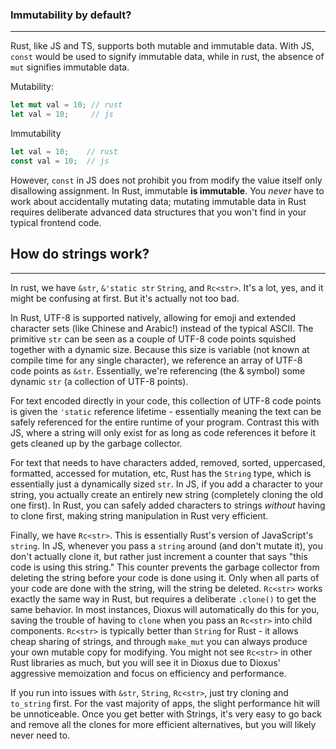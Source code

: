 ### Immutability by default?

---

Rust, like JS and TS, supports both mutable and immutable data. With JS, `const` would be used to signify immutable data, while in rust, the absence of `mut` signifies immutable data.

Mutability:

```rust
let mut val = 10; // rust
let val = 10;     // js
```

Immutability

```rust
let val = 10;    // rust
const val = 10;  // js
```

However, `const` in JS does not prohibit you from modify the value itself only disallowing assignment. In Rust, immutable **is immutable**. You _never_ have to work about accidentally mutating data; mutating immutable data in Rust requires deliberate advanced data structures that you won't find in your typical frontend code.

## How do strings work?

---

In rust, we have `&str`, `&'static str` `String`, and `Rc<str>`. It's a lot, yes, and it might be confusing at first. But it's actually not too bad.

In Rust, UTF-8 is supported natively, allowing for emoji and extended character sets (like Chinese and Arabic!) instead of the typical ASCII. The primitive `str` can be seen as a couple of UTF-8 code points squished together with a dynamic size. Because this size is variable (not known at compile time for any single character), we reference an array of UTF-8 code points as `&str`. Essentially, we're referencing (the & symbol) some dynamic `str` (a collection of UTF-8 points).

For text encoded directly in your code, this collection of UTF-8 code points is given the `'static` reference lifetime - essentially meaning the text can be safely referenced for the entire runtime of your program. Contrast this with JS, where a string will only exist for as long as code references it before it gets cleaned up by the garbage collector.

For text that needs to have characters added, removed, sorted, uppercased, formatted, accessed for mutation, etc, Rust has the `String` type, which is essentially just a dynamically sized `str`. In JS, if you add a character to your string, you actually create an entirely new string (completely cloning the old one first). In Rust, you can safely added characters to strings _without_ having to clone first, making string manipulation in Rust very efficient.

Finally, we have `Rc<str>`. This is essentially Rust's version of JavaScript's `string`. In JS, whenever you pass a `string` around (and don't mutate it), you don't actually clone it, but rather just increment a counter that says "this code is using this string." This counter prevents the garbage collector from deleting the string before your code is done using it. Only when all parts of your code are done with the string, will the string be deleted. `Rc<str>` works exactly the same way in Rust, but requires a deliberate `.clone()` to get the same behavior. In most instances, Dioxus will automatically do this for you, saving the trouble of having to `clone` when you pass an `Rc<str>` into child components. `Rc<str>` is typically better than `String` for Rust - it allows cheap sharing of strings, and through `make_mut` you can always produce your own mutable copy for modifying. You might not see `Rc<str>` in other Rust libraries as much, but you will see it in Dioxus due to Dioxus' aggressive memoization and focus on efficiency and performance.

If you run into issues with `&str`, `String`, `Rc<str>`, just try cloning and `to_string` first. For the vast majority of apps, the slight performance hit will be unnoticeable. Once you get better with Strings, it's very easy to go back and remove all the clones for more efficient alternatives, but you will likely never need to.
